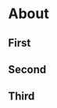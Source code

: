 # About

## First

<script setup>
  // 拡張要素
  // .vue ファイルをインポートすることが出来る
  // https://github.com/vitejs/vite/blob/main/docs/index.md
import TestVue from'./.vitepress/components/test.vue'
</script>

<div class="home">
<!-- 読み込んだ vue コンポーネントを突っ込むことが出来る -->
  <TestVue/>
</div>

## Second

## Third